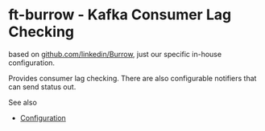 # ft-burrow - Kafka Consumer Lag Checking

based on [github.com/linkedin/Burrow](https://github.com/linkedin/Burrow), just our specific in-house configuration.

Provides consumer lag checking. There are also configurable notifiers that can send status out.

See also

* [Configuration](https://github.com/linkedin/Burrow/wiki/Configuration)
